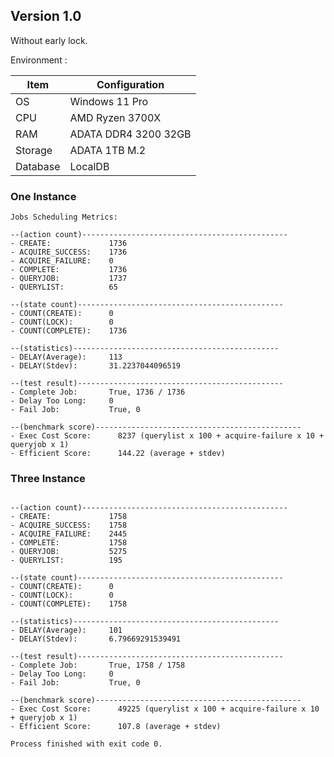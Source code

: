 ## Version 1.0
Without early lock.

Environment :

| Item     | Configuration        |
|----------|----------------------|
| OS       | Windows 11 Pro       |
 | CPU      | AMD Ryzen 3700X      |
| RAM      | ADATA DDR4 3200 32GB |
| Storage  | ADATA 1TB M.2        |
| Database | LocalDB              | 

### One Instance

```
Jobs Scheduling Metrics:

--(action count)----------------------------------------------
- CREATE:             1736
- ACQUIRE_SUCCESS:    1736
- ACQUIRE_FAILURE:    0
- COMPLETE:           1736
- QUERYJOB:           1737
- QUERYLIST:          65

--(state count)----------------------------------------------
- COUNT(CREATE):      0
- COUNT(LOCK):        0
- COUNT(COMPLETE):    1736

--(statistics)----------------------------------------------
- DELAY(Average):     113
- DELAY(Stdev):       31.2237044096519

--(test result)----------------------------------------------
- Complete Job:       True, 1736 / 1736
- Delay Too Long:     0
- Fail Job:           True, 0

--(benchmark score)----------------------------------------------
- Exec Cost Score:      8237 (querylist x 100 + acquire-failure x 10 + queryjob x 1)
- Efficient Score:      144.22 (average + stdev)

```
### Three Instance
```Jobs Scheduling Metrics:

--(action count)----------------------------------------------
- CREATE:             1758
- ACQUIRE_SUCCESS:    1758
- ACQUIRE_FAILURE:    2445
- COMPLETE:           1758
- QUERYJOB:           5275
- QUERYLIST:          195

--(state count)----------------------------------------------
- COUNT(CREATE):      0
- COUNT(LOCK):        0
- COUNT(COMPLETE):    1758

--(statistics)----------------------------------------------
- DELAY(Average):     101
- DELAY(Stdev):       6.79669291539491

--(test result)----------------------------------------------
- Complete Job:       True, 1758 / 1758
- Delay Too Long:     0
- Fail Job:           True, 0

--(benchmark score)----------------------------------------------
- Exec Cost Score:      49225 (querylist x 100 + acquire-failure x 10 + queryjob x 1)
- Efficient Score:      107.8 (average + stdev)

Process finished with exit code 0.
```
